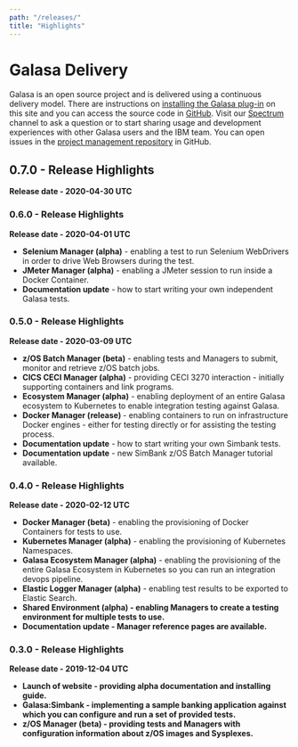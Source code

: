 ```yaml
---
path: "/releases/"
title: "Highlights"
---
```


# Galasa Delivery

Galasa is an open source project and is delivered using a continuous delivery model. There are instructions on [installing the Galasa plug-in](/docs/getting-started/installing) on this site and you can access the source code in [GitHub](https://github.com/galasa-dev). Visit our [Spectrum](https://spectrum.chat/galasa) channel to ask a question or to start sharing usage and development experiences with other Galasa users and the IBM team. You can open issues in the [project management repository](https://github.com/galasa-dev/projectmanagement) in GitHub. 

## 0.7.0 - Release Highlights
<b>Release date - 2020-04-30 UTC</b>


### 0.6.0 - Release Highlights
<b>Release date - 2020-04-01 UTC</b>

- <b>Selenium Manager (alpha)</b> - enabling a test to run Selenium WebDrivers in order to drive Web Browsers during the test. 
- <b>JMeter Manager (alpha)</b> - enabling a JMeter session to run inside a Docker Container.
- <b>Documentation update</b> - how to start writing your own independent Galasa tests. 

### 0.5.0 - Release Highlights
<b>Release date - 2020-03-09 UTC</b>

- <b>z/OS Batch Manager (beta)</b> - enabling tests and Managers to submit, monitor and retrieve z/OS batch jobs.
- <b>CICS CECI Manager (alpha)</b> - providing CECI 3270 interaction - initially supporting containers and link programs.
- <b>Ecosystem Manager (alpha)</b> - enabling deployment of an entire Galasa ecosystem to Kubernetes to enable integration testing against Galasa. 
- <b>Docker Manager (release) </b> - enabling containers to run on infrastructure Docker engines - either for testing directly or for assisting the testing process. 
- <b>Documentation update</b> - how to start writing your own Simbank tests. 
- <b>Documentation update</b> - new SimBank z/OS Batch Manager tutorial available.

### 0.4.0 - Release Highlights
<b>Release date - 2020-02-12 UTC</b>

- <b>Docker Manager (beta)</b> - enabling the provisioning of Docker Containers for tests to use.
- <b>Kubernetes Manager (alpha)</b> -  enabling the provisioning of Kubernetes Namespaces.
- <b> Galasa Ecosystem Manager (alpha)</b> -  enabling the provisioning of the entire Galasa Ecosystem in Kubernetes so you can run an integration devops pipeline.
- <b> Elastic Logger Manager (alpha)</b> - enabling test results to be exported to Elastic Search.
- <b> Shared Environment (alpha) - enabling Managers to create a testing environment for multiple tests to use.
- <b>Documentation update</b> - Manager reference pages are available.


### 0.3.0 - Release Highlights
<b>Release date - 2019-12-04 UTC</b>

- <b>Launch of website</b> - providing alpha documentation and installing guide.
- <b>Galasa:Simbank</b> - implementing a sample banking application against which you can configure and run a set of provided tests.
- <b>z/OS Manager (beta)</b> - providing tests and Managers with configuration information about z/OS images and Sysplexes. 



